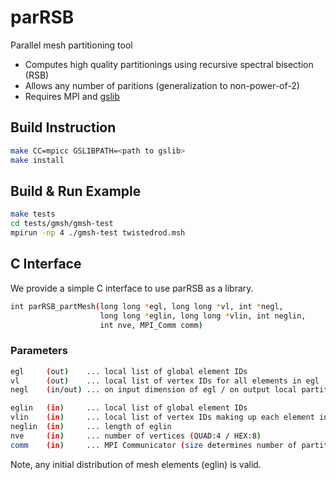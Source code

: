 # parRSB

Parallel mesh partitioning tool

* Computes high quality partitionings using recursive spectral bisection (RSB)
* Allows any number of paritions (generalization to non-power-of-2)
* Requires MPI and [gslib](https://github.com/gslib/gslib)

## Build Instruction

```sh
make CC=mpicc GSLIBPATH=<path to gslib> 
make install
```

## Build & Run Example

```sh
make tests
cd tests/gmsh/gmsh-test
mpirun -np 4 ./gmsh-test twistedrod.msh 
```

## C Interface

We provide a simple C interface to use parRSB as a library.

```sh
int parRSB_partMesh(long long *egl, long long *vl, int *negl,
                    long long *eglin, long long *vlin, int neglin,
                    int nve, MPI_Comm comm)
```

### Parameters

```sh
egl     (out)    ... local list of global element IDs
vl      (out)    ... local list of vertex IDs for all elements in egl
negl    (in/out) ... on input dimension of egl / on output local partition size

eglin   (in)     ... local list of global element IDs
vlin    (in)     ... local list of vertex IDs making up each element in eglin (nodal graph) 
neglin  (in)     ... length of eglin
nve     (in)     ... number of vertices (QUAD:4 / HEX:8)
comm    (in)     ... MPI Communicator (size determines number of partitions)
```

Note, any initial distribution of mesh elements (eglin) is valid. 
